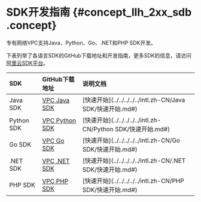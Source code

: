 # SDK开发指南 {#concept_llh_2xx_sdb .concept}

专有网络VPC支持Java、Python、Go、.NET和PHP SDK开发。

下表列举了各语言SDK的GitHub下载地址和开发指南，更多SDK的信息，请访问[阿里云SDK平台](https://developer.aliyun.com/sdk)。

|SDK|GitHub下载地址|说明文档|
|:--|:---------|:---|
|Java SDK|[VPC Java SDK](https://github.com/aliyun/aliyun-openapi-java-sdk/tree/master/aliyun-java-sdk-vpc)|[快速开始](../../../../../intl.zh-CN/Java SDK/快速开始.md#)|
|Python SDK|[VPC Python SDK](https://github.com/aliyun/aliyun-openapi-python-sdk/tree/master/aliyun-python-sdk-vpc)|[快速开始](../../../../../intl.zh-CN/Python SDK/快速开始.md#)|
|Go SDK|[VPC Go SDK](https://github.com/aliyun/alibaba-cloud-sdk-go/tree/master/services/vpc)|[快速开始](../../../../../intl.zh-CN/Go SDK/快速开始.md#)|
|.NET SDK|[VPC .NET SDK](https://github.com/aliyun/aliyun-openapi-net-sdk/tree/master/aliyun-net-sdk-vpc)|[快速开始](../../../../../intl.zh-CN/.NET SDK/快速开始.md#)|
|PHP SDK|[VPC PHP SDK](https://github.com/aliyun/aliyun-openapi-php-sdk/tree/master/aliyun-php-sdk-vpc)|[快速开始](../../../../../intl.zh-CN/PHP SDK/快速开始.md#)|

